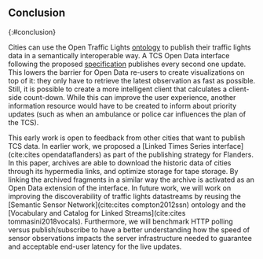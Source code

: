 ##  Conclusion
{:#conclusion}

Cities can use the Open Traffic Lights [ontology](#ontology) to publish their traffic lights data in a semantically interoperable way.
A TCS Open Data interface following the proposed [specification](#specification) publishes every second one update. This lowers the barrier for Open Data re-users to create visualizations on top of it: they only have to retrieve the latest observation as fast as possible. Still, it is possible to create a more intelligent client that calculates a client-side count-down.
While this can improve the user experience, another information resource would have to be created to inform about priority updates (such as when an ambulance or police car influences the plan of the TCS).

This early work is open to feedback from other cities that want to publish TCS data.
In earlier work, we proposed a [Linked Times Series interface](cite:cites opendataflanders) as part of the publishing strategy for Flanders.
In this paper, archives are able to download the historic data of cities through its hypermedia links, and optimize storage for tape storage.
By linking the archived fragments in a similar way the archive is activated as an Open Data extension of the interface.
In future work, we will work on improving the discoverability of traffic lights datastreams by reusing the [Semantic Sensor Network](cite:cites compton2012ssn) ontology and the [Vocabulary and Catalog for Linked Streams](cite:cites tommasini2018vocals).
Furthermore, we will benchmark HTTP polling versus publish/subscribe to have a better understanding how the speed of sensor observations impacts the server infrastructure needed to guarantee and acceptable end-user latency for the live updates.
